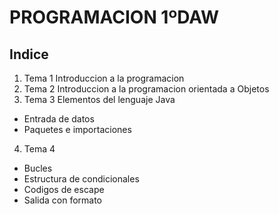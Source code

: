 # PROGRAMACION 1ºDAW
## Indice
1. Tema 1 Introduccion a la programacion
2. Tema 2 Introduccion a la programacion orientada a Objetos
3. Tema 3 Elementos del lenguaje Java
  - Entrada de datos
  - Paquetes e importaciones
4. Tema 4
  - Bucles
  - Estructura de condicionales
  - Codigos de escape
  - Salida con formato
